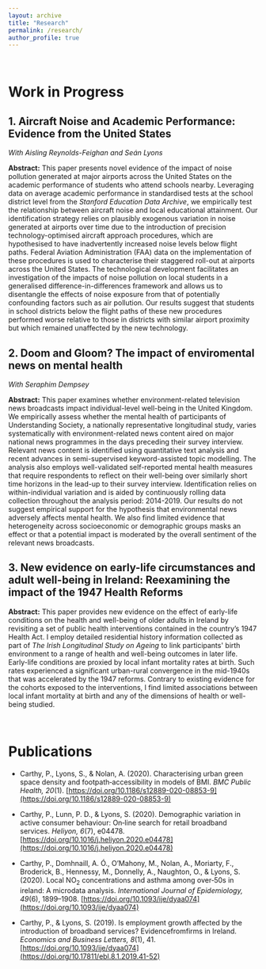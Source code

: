 ```yaml
---
layout: archive
title: "Research"
permalink: /research/
author_profile: true
---
```



&nbsp;
&nbsp;
&nbsp;
&nbsp;
&nbsp;


# Work in Progress 

## 1. Aircraft Noise and Academic Performance: Evidence from the United States
*With Aisling Reynolds-Feighan and Seán Lyons*

**Abstract:** This paper presents novel evidence of the impact of noise pollution generated at major airports across the United States on the academic performance of students who attend schools nearby. Leveraging data on average academic performance in standardised tests at the school district level from the *Stanford Education Data Archive*, we empirically test the relationship between aircraft noise and local educational attainment. Our identification strategy relies on plausibly exogenous variation in noise generated at airports over time due to the introduction of precision technology-optimised aircraft approach procedures, which are hypothesised to have inadvertently increased noise levels below flight paths. Federal Aviation Administration (FAA) data on the implementation of these procedures is used to characterise their staggered roll-out at airports across the United States. The technological development facilitates an investigation of the impacts of noise pollution on local students in a generalised difference-in-differences framework and allows us to disentangle the effects of noise exposure from that of potentially confounding factors such as air pollution. Our results suggest that students in school districts below the flight paths of these new procedures performed worse relative to those in districts with similar airport proximity but which remained unaffected by the new technology.


## 2. Doom and Gloom? The impact of enviromental news on mental health
*With Seraphim Dempsey*

**Abstract:** This paper examines whether environment-related television news broadcasts impact individual-level well-being in the United Kingdom. We empirically assess whether the mental health of participants of Understanding Society, a nationally representative longitudinal study, varies systematically with environment-related news content aired on major national news programmes in the days preceding their survey interview. Relevant news content is identified using quantitative text analysis and recent advances in semi-supervised keyword-assisted topic modelling. The analysis also employs well-validated self-reported mental health measures that require respondents to reflect on their well-being over similarly short time horizons in the lead-up to their survey interview. Identification relies on within-individual variation and is aided by continuously rolling data collection throughout the analysis period: 2014-2019. Our results do not suggest empirical support for the hypothesis that environmental news adversely affects mental health. We also find limited evidence that heterogeneity across socioeconomic or demographic groups masks an effect or that a potential impact is moderated by the overall sentiment of the relevant news broadcasts. 

## 3. New evidence on early-life circumstances and adult well-being in Ireland: Reexamining the impact of the 1947 Health Reforms
**Abstract:** This paper provides new evidence on the effect of early-life conditions on the health and well-being of older adults in Ireland by revisiting a set of public health interventions contained in the country’s 1947 Health Act. I employ detailed residential history information collected as part of *The Irish Longitudinal Study on Ageing* to link participants' birth environment to a range of health and well-being outcomes in later life. Early-life conditions are proxied by local infant mortality rates at birth. Such rates experienced a significant urban-rural convergence in the mid-1940s that was accelerated by the 1947 reforms. Contrary to existing evidence for the cohorts exposed to the interventions, I find limited associations between local infant mortality at birth and any of the dimensions of health or well-being studied.

&nbsp;
&nbsp;
&nbsp;
&nbsp;
&nbsp;

# Publications 

 - Carthy, P., Lyons, S., & Nolan, A. (2020). Characterising urban green space density and footpath‐accessibility in models of BMI. *BMC Public Health, 20*(1). 
[https://doi.org/10.1186/s12889-020-08853-9](https://doi.org/10.1186/s12889-020-08853-9)

 - Carthy, P., Lunn, P. D., & Lyons, S. (2020). Demographic variation in active consumer behaviour: On‐line search for retail broadband services. *Heliyon, 6*(7), e04478. [https://doi.org/10.1016/j.heliyon.2020.e04478](https://doi.org/10.1016/j.heliyon.2020.e04478)

- Carthy, P., Domhnaill, A. Ó., O’Mahony, M., Nolan, A., Moriarty, F., Broderick, B., Hennessy, M., Donnelly, A., Naughton, O., & Lyons, S.
(2020). Local NO$_{2}$ concentrations and asthma among over‐50s in ireland: A microdata analysis. *International Journal of Epidemiology, 49*(6), 1899–1908. [https://doi.org/10.1093/ije/dyaa074](https://doi.org/10.1093/ije/dyaa074)

- Carthy, P., & Lyons, S. (2019). Is employment growth affected by the introduction of broadband services? Evidencefromfirms in Ireland.
*Economics and Business Letters, 8*(1), 41. [https://doi.org/10.1093/ije/dyaa074](https://doi.org/10.17811/ebl.8.1.2019.41-52)

